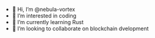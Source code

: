 - 👋 Hi, I’m @nebula-vortex
- 👀 I’m interested in coding
- 🌱 I’m currently learning Rust
- 💞️ I’m looking to collaborate on blockchain dvelopment

<!---
nebula-vortex/nebula-vortex is a ✨ special ✨ repository because its `README.md` (this file) appears on your GitHub profile.
You can click the Preview link to take a look at your changes.
--->
